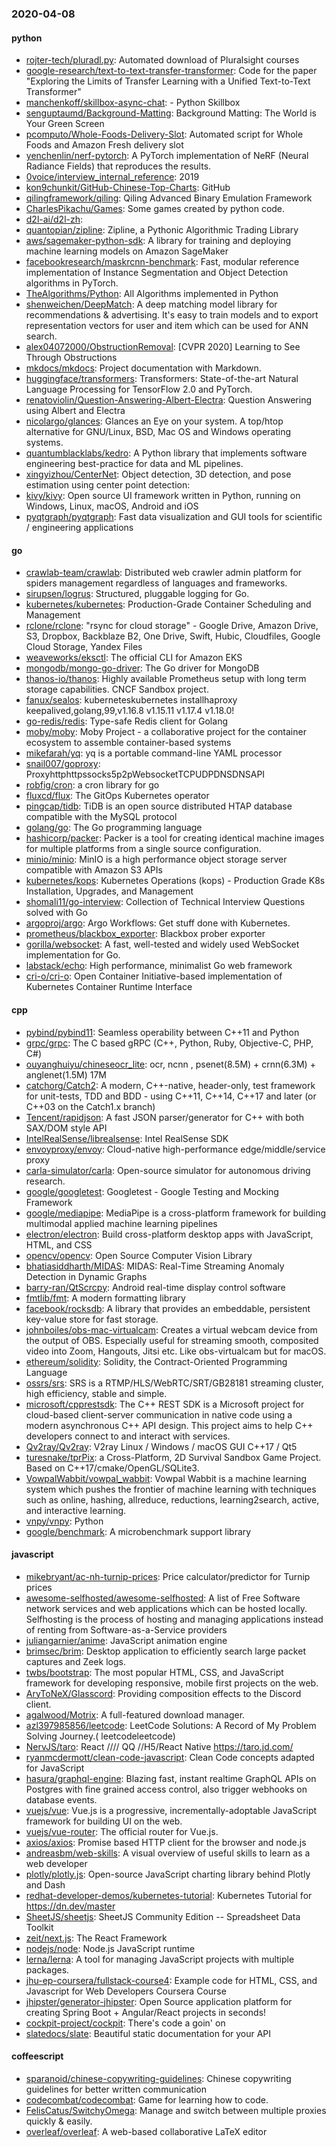 ### 2020-04-08

#### python
* [rojter-tech/pluradl.py](https://github.com/rojter-tech/pluradl.py): Automated download of Pluralsight courses
* [google-research/text-to-text-transfer-transformer](https://github.com/google-research/text-to-text-transfer-transformer): Code for the paper "Exploring the Limits of Transfer Learning with a Unified Text-to-Text Transformer"
* [manchenkoff/skillbox-async-chat](https://github.com/manchenkoff/skillbox-async-chat):  -   Python  Skillbox
* [senguptaumd/Background-Matting](https://github.com/senguptaumd/Background-Matting): Background Matting: The World is Your Green Screen
* [pcomputo/Whole-Foods-Delivery-Slot](https://github.com/pcomputo/Whole-Foods-Delivery-Slot): Automated script for Whole Foods and Amazon Fresh delivery slot
* [yenchenlin/nerf-pytorch](https://github.com/yenchenlin/nerf-pytorch): A PyTorch implementation of NeRF (Neural Radiance Fields) that reproduces the results.
* [0voice/interview_internal_reference](https://github.com/0voice/interview_internal_reference): 2019
* [kon9chunkit/GitHub-Chinese-Top-Charts](https://github.com/kon9chunkit/GitHub-Chinese-Top-Charts):  GitHub
* [qilingframework/qiling](https://github.com/qilingframework/qiling): Qiling Advanced Binary Emulation Framework
* [CharlesPikachu/Games](https://github.com/CharlesPikachu/Games): Some games created by python code.
* [d2l-ai/d2l-zh](https://github.com/d2l-ai/d2l-zh): 
* [quantopian/zipline](https://github.com/quantopian/zipline): Zipline, a Pythonic Algorithmic Trading Library
* [aws/sagemaker-python-sdk](https://github.com/aws/sagemaker-python-sdk): A library for training and deploying machine learning models on Amazon SageMaker
* [facebookresearch/maskrcnn-benchmark](https://github.com/facebookresearch/maskrcnn-benchmark): Fast, modular reference implementation of Instance Segmentation and Object Detection algorithms in PyTorch.
* [TheAlgorithms/Python](https://github.com/TheAlgorithms/Python): All Algorithms implemented in Python
* [shenweichen/DeepMatch](https://github.com/shenweichen/DeepMatch): A deep matching model library for recommendations & advertising. It's easy to train models and to export representation vectors for user and item which can be used for ANN search.
* [alex04072000/ObstructionRemoval](https://github.com/alex04072000/ObstructionRemoval): [CVPR 2020] Learning to See Through Obstructions
* [mkdocs/mkdocs](https://github.com/mkdocs/mkdocs): Project documentation with Markdown.
* [huggingface/transformers](https://github.com/huggingface/transformers):  Transformers: State-of-the-art Natural Language Processing for TensorFlow 2.0 and PyTorch.
* [renatoviolin/Question-Answering-Albert-Electra](https://github.com/renatoviolin/Question-Answering-Albert-Electra): Question Answering using Albert and Electra
* [nicolargo/glances](https://github.com/nicolargo/glances): Glances an Eye on your system. A top/htop alternative for GNU/Linux, BSD, Mac OS and Windows operating systems.
* [quantumblacklabs/kedro](https://github.com/quantumblacklabs/kedro): A Python library that implements software engineering best-practice for data and ML pipelines.
* [xingyizhou/CenterNet](https://github.com/xingyizhou/CenterNet): Object detection, 3D detection, and pose estimation using center point detection:
* [kivy/kivy](https://github.com/kivy/kivy): Open source UI framework written in Python, running on Windows, Linux, macOS, Android and iOS
* [pyqtgraph/pyqtgraph](https://github.com/pyqtgraph/pyqtgraph): Fast data visualization and GUI tools for scientific / engineering applications

#### go
* [crawlab-team/crawlab](https://github.com/crawlab-team/crawlab): Distributed web crawler admin platform for spiders management regardless of languages and frameworks.
* [sirupsen/logrus](https://github.com/sirupsen/logrus): Structured, pluggable logging for Go.
* [kubernetes/kubernetes](https://github.com/kubernetes/kubernetes): Production-Grade Container Scheduling and Management
* [rclone/rclone](https://github.com/rclone/rclone): "rsync for cloud storage" - Google Drive, Amazon Drive, S3, Dropbox, Backblaze B2, One Drive, Swift, Hubic, Cloudfiles, Google Cloud Storage, Yandex Files
* [weaveworks/eksctl](https://github.com/weaveworks/eksctl): The official CLI for Amazon EKS
* [mongodb/mongo-go-driver](https://github.com/mongodb/mongo-go-driver): The Go driver for MongoDB
* [thanos-io/thanos](https://github.com/thanos-io/thanos): Highly available Prometheus setup with long term storage capabilities. CNCF Sandbox project.
* [fanux/sealos](https://github.com/fanux/sealos): kuberneteskubernetes installhaproxy keepalived,golang,99,v1.16.8 v1.15.11 v1.17.4 v1.18.0!
* [go-redis/redis](https://github.com/go-redis/redis): Type-safe Redis client for Golang
* [moby/moby](https://github.com/moby/moby): Moby Project - a collaborative project for the container ecosystem to assemble container-based systems
* [mikefarah/yq](https://github.com/mikefarah/yq): yq is a portable command-line YAML processor
* [snail007/goproxy](https://github.com/snail007/goproxy): Proxyhttphttpssocks5p2pWebsocketTCPUDPDNSDNSAPI
* [robfig/cron](https://github.com/robfig/cron): a cron library for go
* [fluxcd/flux](https://github.com/fluxcd/flux): The GitOps Kubernetes operator
* [pingcap/tidb](https://github.com/pingcap/tidb): TiDB is an open source distributed HTAP database compatible with the MySQL protocol
* [golang/go](https://github.com/golang/go): The Go programming language
* [hashicorp/packer](https://github.com/hashicorp/packer): Packer is a tool for creating identical machine images for multiple platforms from a single source configuration.
* [minio/minio](https://github.com/minio/minio): MinIO is a high performance object storage server compatible with Amazon S3 APIs
* [kubernetes/kops](https://github.com/kubernetes/kops): Kubernetes Operations (kops) - Production Grade K8s Installation, Upgrades, and Management
* [shomali11/go-interview](https://github.com/shomali11/go-interview): Collection of Technical Interview Questions solved with Go
* [argoproj/argo](https://github.com/argoproj/argo): Argo Workflows: Get stuff done with Kubernetes.
* [prometheus/blackbox_exporter](https://github.com/prometheus/blackbox_exporter): Blackbox prober exporter
* [gorilla/websocket](https://github.com/gorilla/websocket): A fast, well-tested and widely used WebSocket implementation for Go.
* [labstack/echo](https://github.com/labstack/echo): High performance, minimalist Go web framework
* [cri-o/cri-o](https://github.com/cri-o/cri-o): Open Container Initiative-based implementation of Kubernetes Container Runtime Interface

#### cpp
* [pybind/pybind11](https://github.com/pybind/pybind11): Seamless operability between C++11 and Python
* [grpc/grpc](https://github.com/grpc/grpc): The C based gRPC (C++, Python, Ruby, Objective-C, PHP, C#)
* [ouyanghuiyu/chineseocr_lite](https://github.com/ouyanghuiyu/chineseocr_lite): ocr, ncnn , psenet(8.5M) + crnn(6.3M) + anglenet(1.5M) 17M
* [catchorg/Catch2](https://github.com/catchorg/Catch2): A modern, C++-native, header-only, test framework for unit-tests, TDD and BDD - using C++11, C++14, C++17 and later (or C++03 on the Catch1.x branch)
* [Tencent/rapidjson](https://github.com/Tencent/rapidjson): A fast JSON parser/generator for C++ with both SAX/DOM style API
* [IntelRealSense/librealsense](https://github.com/IntelRealSense/librealsense): Intel RealSense SDK
* [envoyproxy/envoy](https://github.com/envoyproxy/envoy): Cloud-native high-performance edge/middle/service proxy
* [carla-simulator/carla](https://github.com/carla-simulator/carla): Open-source simulator for autonomous driving research.
* [google/googletest](https://github.com/google/googletest): Googletest - Google Testing and Mocking Framework
* [google/mediapipe](https://github.com/google/mediapipe): MediaPipe is a cross-platform framework for building multimodal applied machine learning pipelines
* [electron/electron](https://github.com/electron/electron): Build cross-platform desktop apps with JavaScript, HTML, and CSS
* [opencv/opencv](https://github.com/opencv/opencv): Open Source Computer Vision Library
* [bhatiasiddharth/MIDAS](https://github.com/bhatiasiddharth/MIDAS): MIDAS: Real-Time Streaming Anomaly Detection in Dynamic Graphs
* [barry-ran/QtScrcpy](https://github.com/barry-ran/QtScrcpy): Android real-time display control software
* [fmtlib/fmt](https://github.com/fmtlib/fmt): A modern formatting library
* [facebook/rocksdb](https://github.com/facebook/rocksdb): A library that provides an embeddable, persistent key-value store for fast storage.
* [johnboiles/obs-mac-virtualcam](https://github.com/johnboiles/obs-mac-virtualcam): Creates a virtual webcam device from the output of OBS. Especially useful for streaming smooth, composited video into Zoom, Hangouts, Jitsi etc. Like obs-virtualcam but for macOS.
* [ethereum/solidity](https://github.com/ethereum/solidity): Solidity, the Contract-Oriented Programming Language
* [ossrs/srs](https://github.com/ossrs/srs): SRS is a RTMP/HLS/WebRTC/SRT/GB28181 streaming cluster, high efficiency, stable and simple.
* [microsoft/cpprestsdk](https://github.com/microsoft/cpprestsdk): The C++ REST SDK is a Microsoft project for cloud-based client-server communication in native code using a modern asynchronous C++ API design. This project aims to help C++ developers connect to and interact with services.
* [Qv2ray/Qv2ray](https://github.com/Qv2ray/Qv2ray):  V2ray Linux / Windows / macOS  GUI   C++17 / Qt5  
* [turesnake/tprPix](https://github.com/turesnake/tprPix): a Cross-Platform, 2D Survival Sandbox Game Project. Based on C++17/cmake/OpenGL/SQLite3.
* [VowpalWabbit/vowpal_wabbit](https://github.com/VowpalWabbit/vowpal_wabbit): Vowpal Wabbit is a machine learning system which pushes the frontier of machine learning with techniques such as online, hashing, allreduce, reductions, learning2search, active, and interactive learning.
* [vnpy/vnpy](https://github.com/vnpy/vnpy): Python
* [google/benchmark](https://github.com/google/benchmark): A microbenchmark support library

#### javascript
* [mikebryant/ac-nh-turnip-prices](https://github.com/mikebryant/ac-nh-turnip-prices): Price calculator/predictor for Turnip prices
* [awesome-selfhosted/awesome-selfhosted](https://github.com/awesome-selfhosted/awesome-selfhosted): A list of Free Software network services and web applications which can be hosted locally. Selfhosting is the process of hosting and managing applications instead of renting from Software-as-a-Service providers
* [juliangarnier/anime](https://github.com/juliangarnier/anime): JavaScript animation engine
* [brimsec/brim](https://github.com/brimsec/brim): Desktop application to efficiently search large packet captures and Zeek logs.
* [twbs/bootstrap](https://github.com/twbs/bootstrap): The most popular HTML, CSS, and JavaScript framework for developing responsive, mobile first projects on the web.
* [AryToNeX/Glasscord](https://github.com/AryToNeX/Glasscord): Providing composition effects to the Discord client.
* [agalwood/Motrix](https://github.com/agalwood/Motrix): A full-featured download manager.
* [azl397985856/leetcode](https://github.com/azl397985856/leetcode): LeetCode Solutions: A Record of My Problem Solving Journey.( leetcodeleetcode)
* [NervJS/taro](https://github.com/NervJS/taro):  React //// QQ //H5/React Native  https://taro.jd.com/
* [ryanmcdermott/clean-code-javascript](https://github.com/ryanmcdermott/clean-code-javascript):  Clean Code concepts adapted for JavaScript
* [hasura/graphql-engine](https://github.com/hasura/graphql-engine): Blazing fast, instant realtime GraphQL APIs on Postgres with fine grained access control, also trigger webhooks on database events.
* [vuejs/vue](https://github.com/vuejs/vue):  Vue.js is a progressive, incrementally-adoptable JavaScript framework for building UI on the web.
* [vuejs/vue-router](https://github.com/vuejs/vue-router):  The official router for Vue.js.
* [axios/axios](https://github.com/axios/axios): Promise based HTTP client for the browser and node.js
* [andreasbm/web-skills](https://github.com/andreasbm/web-skills): A visual overview of useful skills to learn as a web developer
* [plotly/plotly.js](https://github.com/plotly/plotly.js): Open-source JavaScript charting library behind Plotly and Dash
* [redhat-developer-demos/kubernetes-tutorial](https://github.com/redhat-developer-demos/kubernetes-tutorial): Kubernetes Tutorial for https://dn.dev/master
* [SheetJS/sheetjs](https://github.com/SheetJS/sheetjs):  SheetJS Community Edition -- Spreadsheet Data Toolkit
* [zeit/next.js](https://github.com/zeit/next.js): The React Framework
* [nodejs/node](https://github.com/nodejs/node): Node.js JavaScript runtime 
* [lerna/lerna](https://github.com/lerna/lerna):  A tool for managing JavaScript projects with multiple packages.
* [jhu-ep-coursera/fullstack-course4](https://github.com/jhu-ep-coursera/fullstack-course4): Example code for HTML, CSS, and Javascript for Web Developers Coursera Course
* [jhipster/generator-jhipster](https://github.com/jhipster/generator-jhipster): Open Source application platform for creating Spring Boot + Angular/React projects in seconds!
* [cockpit-project/cockpit](https://github.com/cockpit-project/cockpit): There's code a goin' on
* [slatedocs/slate](https://github.com/slatedocs/slate): Beautiful static documentation for your API

#### coffeescript
* [sparanoid/chinese-copywriting-guidelines](https://github.com/sparanoid/chinese-copywriting-guidelines): Chinese copywriting guidelines for better written communication
* [codecombat/codecombat](https://github.com/codecombat/codecombat): Game for learning how to code.
* [FelisCatus/SwitchyOmega](https://github.com/FelisCatus/SwitchyOmega): Manage and switch between multiple proxies quickly & easily.
* [overleaf/overleaf](https://github.com/overleaf/overleaf): A web-based collaborative LaTeX editor
